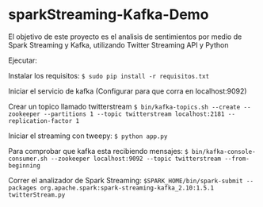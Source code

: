 # sparkStreaming-Kafka-Demo
El objetivo de este proyecto es el analisis de sentimientos por medio de Spark Streaming y Kafka, utilizando Twitter Streaming API y Python

Ejecutar:

Instalar los requisitos:
`$ sudo pip install -r requisitos.txt`

Iniciar el servicio de kafka (Configurar para que corra en localhost:9092)

Crear un topico llamado twitterstream
`$ bin/kafka-topics.sh --create --zookeeper --partitions 1 --topic twitterstream localhost:2181 --replication-factor 1`

Iniciar el streaming con tweepy:
`$ python app.py`

Para comprobar que kafka esta recibiendo mensajes:
`$ bin/kafka-console-consumer.sh --zookeeper localhost:9092 --topic twitterstream --from-beginning`

Correr el analizador de Spark Streaming:
`$SPARK_HOME/bin/spark-submit --packages org.apache.spark:spark-streaming-kafka_2.10:1.5.1 twitterStream.py`
